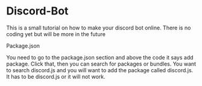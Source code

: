 # Discord-Bot

This is a small tutorial on how to make your discord bot online. There is no coding yet but will be more in the future

Package.json

You need to go to the package.json section and above the code it says add package. Click that, then you can search for packages or bundles.
You want to search discord.js and you will want to add the package called discord.js. It has to be discord.js or it will not work.
